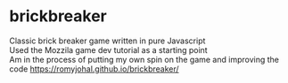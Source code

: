 # brickbreaker
Classic brick breaker game written in pure Javascript  
Used the Mozzila game dev tutorial as a starting point  
Am in the process of putting my own spin on the game and improving the code
https://romyjohal.github.io/brickbreaker/
